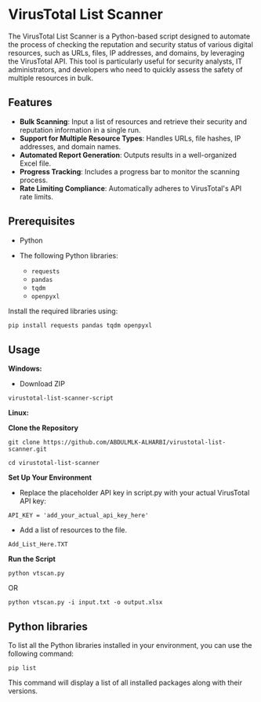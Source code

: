 # VirusTotal List Scanner

The VirusTotal List Scanner is a Python-based script designed to automate the process of checking the reputation and security status of various digital resources, such as URLs, files, IP addresses, and domains, by leveraging the VirusTotal API. This tool is particularly useful for security analysts, IT administrators, and developers who need to quickly assess the safety of multiple resources in bulk.

## Features

- **Bulk Scanning**: Input a list of resources and retrieve their security and reputation information in a single run.
- **Support for Multiple Resource Types**: Handles URLs, file hashes, IP addresses, and domain names.
- **Automated Report Generation**: Outputs results in a well-organized Excel file.
- **Progress Tracking**: Includes a progress bar to monitor the scanning process.
- **Rate Limiting Compliance**: Automatically adheres to VirusTotal's API rate limits.

## Prerequisites

- Python
  
- The following Python libraries:
  - `requests`
  - `pandas`
  - `tqdm`
  - `openpyxl`

Install the required libraries using:

```bash
pip install requests pandas tqdm openpyxl
```
## Usage
**Windows:** 
- Download ZIP 

```
virustotal-list-scanner-script
```

**Linux:**

**Clone the Repository**
```
git clone https://github.com/ABDULMLK-ALHARBI/virustotal-list-scanner.git
```
```
cd virustotal-list-scanner
```


**Set Up Your Environment**

- Replace the placeholder API key in script.py with your actual VirusTotal API key:
```
API_KEY = 'add_your_actual_api_key_here'
```

- Add a list of resources to the file.  

```
Add_List_Here.TXT 
```

**Run the Script**
```
python vtscan.py 
```
OR
```
python vtscan.py -i input.txt -o output.xlsx
```

## Python libraries 
To list all the Python libraries installed in your environment, you can use the following command:

```
pip list
```
This command will display a list of all installed packages along with their versions.


